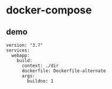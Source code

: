 # docker-compose

## demo

```
version: "3.7"
services:
  webapp:
    build:
      context: ./dir
      dockerfile: Dockerfile-alternate
      args:
        buildno: 1
```

##